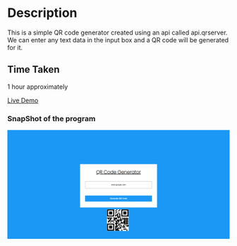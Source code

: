 # Description
This is a simple QR code generator created using an api called api.qrserver. We can enter any text data in the input box and a QR code will be generated for it.

## Time Taken

1 hour approximately

[Live Demo](https://qrcodegen-akj.netlify.app/)

### SnapShot of the program

![Snap](./snap.png)